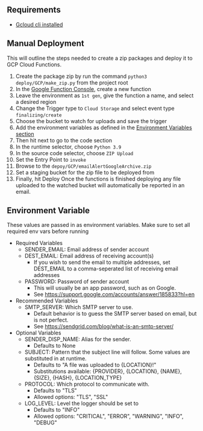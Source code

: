## Requirements

* [Gcloud cli installed](https://cloud.google.com/sdk/docs/install)

## Manual Deployment

This will outline the steps needed to create a zip packages and deploy it to GCP Cloud Functions.

1. Create the package zip by run the command `python3 deploy/GCP/make_zip.py` from the project root
2. In the [Google Function Console](https://console.cloud.google.com/functions/list), create a new function
3. Leave the environment as `1st gen`, give the function a name, and select a desired region
4. Change the Trigger type to `Cloud Storage` and select event type `finalizing/create`
5. Choose the bucket to watch for uploads and save the trigger
6. Add the environment variables as defined in
   the [Environment Variables section](/README.md#runtime_environment_variables)
7. Then hit next to go to the code section
8. In the runtime selector, choose `Python 3.9`
9. In the source code selector, choose `ZIP Upload`
10. Set the Entry Point to `invoke`
11. Browse to the `depoy/GCP/emailAlertGoogleArchive.zip`
12. Set a staging bucket for the zip file to be deployed from
13. Finally, hit Deploy
    Once the functions is finished deploying any file uploaded to the watched bucket will automatically be
    reported in an email.

## Environment Variable
These values are passed in as environment variables. Make sure to set all required env vars before running

* Required Variables
    * SENDER_EMAIL: Email address of sender account
    * DEST_EMAIL: Email address of receiving account(s)
        * If you wish to send the email to multiple addresses, set DEST_EMAIL to a comma-seperated list of receiving email addresses
    * PASSWORD: Password of sender account
        * This will usually be an app password, such as on Google.
        * See https://support.google.com/accounts/answer/185833?hl=en
* Recommended Variables
    * SMTP_SERVER: Which SMTP server to use.
        * Default behavior is to guess the SMTP server based on email, but is not perfect.
        * See https://sendgrid.com/blog/what-is-an-smtp-server/
* Optional Variables
    * SENDER_DISP_NAME: Alias for the sender.
        * Defaults to None
    * SUBJECT: Pattern that the subject line will follow. Some values are substituted in at runtime.
        * Defaults to "A file was uploaded to {LOCATION}!"
        * Substitutions available: {PROVIDER}, {LOCATION}, {NAME}, {SIZE}, {HASH}, {LOCATION_TYPE}
    * PROTOCOL: Which protocol to communicate with.
        * Defaults to "TLS"
        * Allowed options: "TLS", "SSL"
    * LOG_LEVEL: Level the logger should be set to
        * Defaults to "INFO"
        * Allowed options: "CRITICAL", "ERROR", "WARNING", "INFO", "DEBUG"
